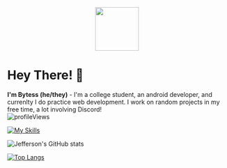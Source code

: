 <div id="header" align="center">
  <img src="https://media.giphy.com/media/M9gbBd9nbDrOTu1Mqx/giphy.gif" width="100"/>
</div>

# Hey There! 👋
**I'm Bytess (he/they)** - I'm a college student, an android developer, and currenlty I do practice web development. I work on random projects in my free time, a lot involving Discord!
<br>
<img src="https://komarev.com/ghpvc/?username=Lunatix01&color=blueviolet&style=flat" alt="profileViews" style="display: inline"/></p>

[![My Skills](https://skillicons.dev/icons?i=kotlin,java,nodejs,figma,js,html,css)](https://skillicons.dev)

<!--
**bytss/me** is a ✨ _special_ ✨ repository because its `README.md` (this file) appears on your GitHub profile.

Here are some ideas to get you started:

- 🔭 I’m currently working on ...
- 🌱 I’m currently learning ...
- 👯 I’m looking to collaborate on ...
- 🤔 I’m looking for help with ...
- 💬 Ask me about ...
- 📫 How to reach me: ...
- 😄 Pronouns: ...
- ⚡ Fun fact: ...
-->
![Jefferson's GitHub stats](https://github-readme-stats.vercel.app/api?username=bytss&show_icons=true&theme=tokyonight)

[![Top Langs](https://github-readme-stats.vercel.app/api/top-langs/?username=bytss&theme=tokyonight&exclude_repo=github-readme-stats,anuraghazra.github.io)](https://github.com/anuraghazra/github-readme-stats)

